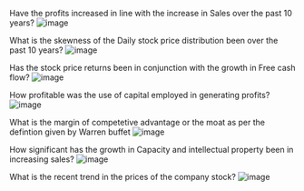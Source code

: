 Have the profits increased in line with the increase in Sales over the past 10 years?
![image](https://user-images.githubusercontent.com/101003064/163603885-d4f9b232-4257-46e4-9a4c-7a6497e74f36.png)

What is the skewness of the Daily stock price distribution been over the past 10 years?
![image](https://user-images.githubusercontent.com/101003064/163604004-46e0a5b2-763b-46b9-bea3-d580657e54cb.png)

Has the stock price returns been in conjunction with the growth in Free cash flow?
![image](https://user-images.githubusercontent.com/101003064/163604077-276411be-0f48-4fa3-a84e-34cd5fa8a4e4.png)

How profitable was the use of capital employed in generating profits?
![image](https://user-images.githubusercontent.com/101003064/163604144-c265adb3-d160-4717-b414-2af8e461e3ee.png)

What is the margin of competetive advantage or the moat as per the defintion given by Warren buffet
![image](https://user-images.githubusercontent.com/101003064/163604218-b274eaea-82aa-4494-ba7e-5ef96eaf6d54.png)

 How significant has the growth in Capacity and intellectual property been in increasing sales?
![image](https://user-images.githubusercontent.com/101003064/163604327-48bfddc6-decd-4bd0-9bb9-208abef62777.png)

What is the recent trend in the prices of the company stock?
![image](https://user-images.githubusercontent.com/101003064/163604386-28804e2a-06d5-4b03-ad00-e12907ccfbdb.png)
